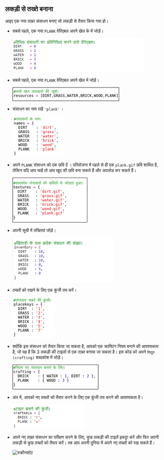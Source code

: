 ## लकड़ी से तख्ते बनाना

आइए एक नया तख़्त संसाधन बनाएं जो लकड़ी से तैयार किया गया हो।

+ सबसे पहले, एक नया `PLANK` वेरिएबल अपने खेल के में जोड़ें।
    
    ![स्क्रीनशॉट](images/craft-plank-const.png)

+ सबसे पहले, एक नया `PLANK` वेरिएबल अपने खेल में जोड़ें।
    
    ![स्क्रीनशॉट](images/craft-plank-resources.png)

+ संसाधन का नाम रखें `'plank'` ।
    
    ![स्क्रीनशॉट](images/craft-plank-names.png)

+ अपने `PLANK` संसाधन को एक छवि दें । परियोजना में पहले से ही एक `plank.gif` छवि शामिल है, लेकिन यदि आप चाहें तो आप खुद की छवि बना सकते हैं और अपलोड कर सकते हैं।
    
    ![स्क्रीनशॉट](images/craft-plank-textures.png)

+ अपनी सूची में तख्तियां जोड़ें।
    
    ![स्क्रीनशॉट](images/craft-plank-inventory.png)

+ तख्तों को रखने के लिए एक कुंजी तय करें।
    
    ![स्क्रीनशॉट](images/craft-plank-placekeys.png)

+ क्योंकि इस संसाधन को तैयार किया जा सकता है, आपको एक क्राफ्टिंग नियम बनाने की आवश्यकता है, जो यह है कि 3 लकड़ी की टाइलों से एक तख़्त बनाया जा सकता है। इस कोड को अपने `विद्युत (crafting)` शब्दकोश में जोड़ें।
    
    ![स्क्रीनशॉट](images/craft-plank-crafting.png)

+ अंत में, आपको नए तख्तों को तैयार करने के लिए एक कुंजी तय करने की आवश्यकता है।
    
    ![स्क्रीनशॉट](images/craft-plank-craftkeys.png)

+ अपने नए तख़्त संसाधन का परीक्षण करने के लिए, कुछ लकड़ी की टाइलें इकट्ठा करें और फिर अपनी लकड़ी से कुछ तख्तों को तैयार करें। तब आप अपनी दुनिया में अपने नए तख्तों को रख सकते हैं।
    
    ![स्क्रीनशॉट](images/craft-plank-test.png)